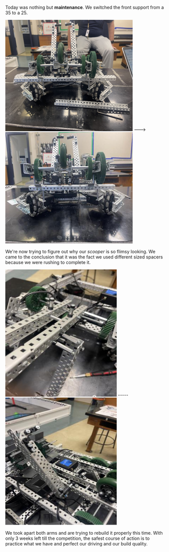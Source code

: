 ﻿Today was nothing but **maintenance**. We switched the front support from a 35 to a 25. 

 
 <img src="media/35support.jpg" width="400" height="350"> --->  <img src="media/25support.jpg" width="400" height="350">

We're now trying to figure out why our _scooper_ is so flimsy looking. We came to the conclusion that it was the fact we used different sized spacers because we were rushing to complete it. 


<img src="media/brokenarm.jpg" width="350" height="400">      -----             <img src="media/leftbrokenarm.jpg" width="350" height="400">


We took apart both arms and are trying to rebuild it properly this time. With only 3 weeks left till the competition, the safest course of action is to practice what we have and perfect our driving and our build quality.
